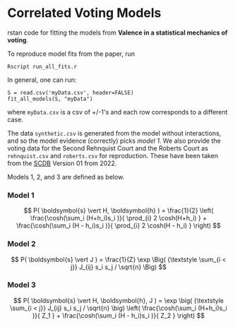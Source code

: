 # Correlated Voting Models

rstan code for fitting the models from **Valence in a statistical mechanics of voting**.

To reproduce model fits from the paper, run 
```
Rscript run_all_fits.r
```

In general, one can run:
```
S = read.csv('myData.csv', header=FALSE)
fit_all_models(S, "myData")
```
where ```myData.csv``` is a csv of +/-1's and each row corresponds to a different case.

The data ```synthetic.csv``` is generated from the model without interactions, and so the model evidence (correctly) picks *model 1*.
We also provide the voting data for the Second Rehnquist Court and the Roberts Court as ```rehnquist.csv```
and ```roberts.csv``` for reproduction. These have been taken from the [SCDB](http://scdb.wustl.edu) Version 01 from 2022.

Models 1, 2, and 3 are defined as below.

### Model 1
$$ P( \boldsymbol{s} \vert H, \boldsymbol{h} ) = \frac{1}{2} \left( 
\frac{\cosh(\sum_i (H+h_i)s_i )}{ \prod_{i} 2 \cosh(H+h_i) } 
+
\frac{\cosh(\sum_i (H - h_i)s_i )}{ \prod_{i} 2 \cosh(H - h_i) } 
\right)
$$

### Model 2
$$ P( \boldsymbol{s} \vert J ) = \frac{1}{Z}
\exp \Big( {\textstyle \sum_{i < j}} J_{ij} s_i s_j / \sqrt{n} \Big)
$$

### Model 3
$$ P( \boldsymbol{s} \vert H, \boldsymbol{h}, J ) =  \exp \big( {\textstyle \sum_{i < j}} J_{ij} s_i s_j / \sqrt{n} \big) \left( 
\frac{\cosh(\sum_i (H+h_i)s_i )}{ Z_1 }  + \frac{\cosh(\sum_i (H - h_i)s_i )}{ Z_2 } \right)
$$

